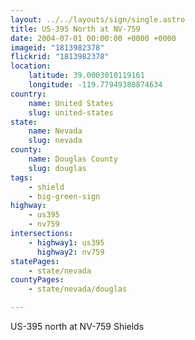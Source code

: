 ```yaml
---
layout: ../../layouts/sign/single.astro
title: US-395 North at NV-759
date: 2004-07-01 00:00:00 +0000 +0000
imageid: "1813982378"
flickrid: "1813982378"
location:
    latitude: 39.0003010119161
    longitude: -119.77949380874634
country:
    name: United States
    slug: united-states
state:
    name: Nevada
    slug: nevada
county:
    name: Douglas County
    slug: douglas
tags:
    - shield
    - big-green-sign
highway:
    - us395
    - nv759
intersections:
    - highway1: us395
      highway2: nv759
statePages:
    - state/nevada
countyPages:
    - state/nevada/douglas

---
```

US-395 north at NV-759 Shields